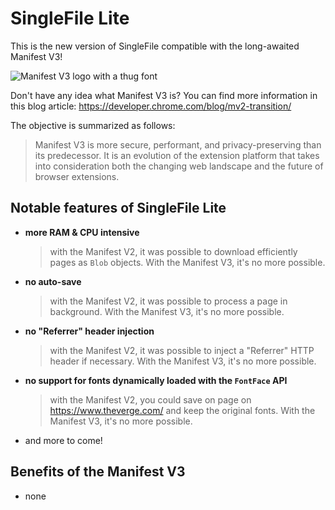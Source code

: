 # SingleFile Lite

This is the new version of SingleFile compatible with the long-awaited Manifest
V3!

![Manifest V3 logo with a thug font](https://github.com/gildas-lormeau/SingleFile-Lite/blob/main/promo.png?raw=true)

Don't have any idea what Manifest V3 is? You can find more information in this
blog article: https://developer.chrome.com/blog/mv2-transition/

The objective is summarized as follows:

> Manifest V3 is more secure, performant, and privacy-preserving than its
> predecessor. It is an evolution of the extension platform that takes into
> consideration both the changing web landscape and the future of browser
> extensions.

## Notable features of SingleFile Lite

- **more RAM & CPU intensive**

  > with the Manifest V2, it was possible to download efficiently pages as
  > `Blob` objects. With the Manifest V3, it's no more possible.

- **no auto-save**

  > with the Manifest V2, it was possible to process a page in background. With
  > the Manifest V3, it's no more possible.

- **no "Referrer" header injection**

  > with the Manifest V2, it was possible to inject a "Referrer" HTTP header if
  > necessary. With the Manifest V3, it's no more possible.

- **no support for fonts dynamically loaded with the `FontFace` API**

  > with the Manifest V2, you could save on page on https://www.theverge.com/
  > and keep the original fonts. With the Manifest V3, it's no more possible.

- and more to come!

## Benefits of the Manifest V3

- none
